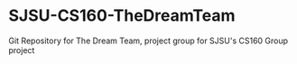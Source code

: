 # SJSU-CS160-TheDreamTeam
Git Repository for The Dream Team, project group for SJSU's CS160 Group project 






